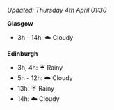*Updated: Thursday 4th April 01:30*

**Glasgow**

* 3h - 14h: :cloud: Cloudy

**Edinburgh**

* 3h, 4h: :umbrella: Rainy
* 5h - 12h: :cloud: Cloudy
* 13h: :umbrella: Rainy
* 14h: :cloud: Cloudy
